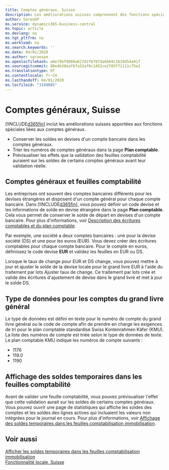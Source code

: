 ```yaml
---
title: Comptes généraux, Suisse
description: Les améliorations suisses comprennent des fonctions spéciales liées aux comptes généraux.
author: SorenGP
ms.service: dynamics365-business-central
ms.topic: article
ms.devlang: na
ms.tgt_pltfrm: na
ms.workload: na
ms.search.keywords: ''
ms.date: 04/01/2020
ms.author: sgroespe
ms.openlocfilehash: a0e79bf9880a627d2f6707da6b69c1610d54a91f
ms.sourcegitcommit: 88e4b30eaf6fa32af0c1452ce2f85ff1111c75e2
ms.translationtype: HT
ms.contentlocale: fr-CH
ms.lasthandoff: 04/01/2020
ms.locfileid: "3189085"
---
```

# <a name="swiss-general-ledger-accounts"></a>Comptes généraux, Suisse
[!INCLUDE[d365fin](../../includes/d365fin_md.md)] inclut les améliorations suisses apportées aux fonctions spéciales liées aux comptes généraux.

- Conserver les soldes en devises d'un compte bancaire dans les comptes généraux.  
- Trier les numéros de comptes généraux dans la page **Plan comptable**.  
- Prévisualiser les effets que la validation des feuilles comptabilité auraient sur les soldes de certains comptes généraux avant leur validation réelle.  

## <a name="general-ledger-accounts-and-general-journals"></a>Comptes généraux et feuilles comptabilité  
Les entreprises ont souvent des comptes bancaires différents pour les devises étrangères et disposent d'un compte général pour chaque compte bancaire. Dans [!INCLUDE[d365fin](../../includes/d365fin_md.md)], vous pouvez définir un code devise et les informations de solde en devise étrangère dans la page **Plan comptable**. Cela vous permet de conserver le solde de départ en devises d'un compte bancaire. Pour plus d'informations, voir [Description des écritures comptables et du plan comptable](../../finance-general-ledger.md).  

Par exemple, une société a deux comptes bancaires : une pour la devise société (DS) et une pour les euros (EUR). Vous devez créer des écritures comptables pour chaque compte bancaire. Pour le compte en euros, définissez le code devise **EUR** et validez les feuilles en EUR ou DS.  

Lorsque le taux de change pour EUR et DS change, vous pouvez mettre à jour et ajuster le solde de la devise locale pour le grand livre EUR à l'aide du traitement par lots Ajuster taux de change. Ce traitement par lots crée et valide des écritures d'ajustement de devise dans le grand livre et met à jour le solde DS.  

## <a name="data-type-for-general-ledger-accounts"></a>Type de données pour les comptes du grand livre général  
Le type de données est défini en texte pour le numéro de compte du grand livre général ou le code de compte afin de prendre en charge les exigences de tri pour le plan comptable standardisé Swiss Kontenrahmen Käfer (KMU). La liste des numéros de compte est triée selon le type de données de texte. Le plan comptable KMU indique les numéros de compte suivants :  

- 1176  
- 119.0  
- 1190  

## <a name="viewing-temporary-balances-in-general-journals"></a>Affichage des soldes temporaires dans les feuilles comptabilité  
Avant de valider une feuille comptabilité, vous pouvez prévisualiser l'effet que cette validation aurait sur les soldes de certains comptes généraux. Vous pouvez ouvrir une page de statistiques qui affiche les soldes des comptes et les soldes des lignes actives qui incluaient les valeurs non intégrées pour le journal en cours. Pour plus d'informations, voir [Affichage des soldes temporaires dans les feuilles comptabilisation immobilisation](how-to-view-temporary-balances-in-general-ledger-journals.md).  

## <a name="see-also"></a>Voir aussi

[Afficher les soldes temporaires dans les feuilles comptabilisation immobilisation](how-to-view-temporary-balances-in-general-ledger-journals.md)  
[Fonctionnalité locale, Suisse](switzerland-local-functionality.md)  
